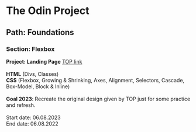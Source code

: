 # The Odin Project

## Path: Foundations

### Section: Flexbox

**Project: Landing Page** [TOP link](https://www.theodinproject.com/lessons/foundations-landing-page)<br><br>
**HTML** (Divs, Classes)<br>
**CSS** (Flexbox, Growing & Shrinking, Axes, Alignment, Selectors, Cascade, Box-Model, Block & Inline)<br><br>
**Goal 2023**: Recreate the original design given by TOP just for some practice and refresh.<br><br>
Start date: 06.08.2023<br>
End date: 06.08.2022
